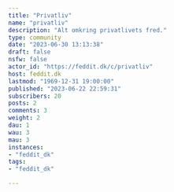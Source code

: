 ```yaml
---
title: "Privatliv" 
name: "privatliv"
description: "Alt omkring privatlivets fred."
type: community
date: "2023-06-30 13:13:38"
draft: false
nsfw: false
actor_id: "https://feddit.dk/c/privatliv"
host: feddit.dk
lastmod: "1969-12-31 19:00:00"
published: "2023-06-22 22:59:31"
subscribers: 20
posts: 2
comments: 3
weight: 2
dau: 1
wau: 3
mau: 3
instances:
- "feddit_dk"
tags: 
- "feddit_dk"

---
```

